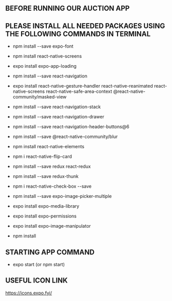 ## BEFORE RUNNING OUR AUCTION APP
## PLEASE INSTALL ALL NEEDED PACKAGES USING THE FOLLOWING COMMANDS IN TERMINAL

* npm install --save expo-font
* npm install react-native-screens
* expo install expo-app-loading
* npm install --save react-navigation
* expo install react-native-gesture-handler react-native-reanimated react-native-screens react-native-safe-area-context @react-native-community/masked-view
* npm install --save react-navigation-stack
* npm install --save react-navigation-drawer
* npm install --save react-navigation-header-buttons@6
* npm install --save @react-native-community/blur
* npm install react-native-elements
* npm i react-native-flip-card
* npm install --save redux react-redux 
* npm install --save redux-thunk
* npm i react-native-check-box --save
* npm install --save expo-image-picker-multiple
* expo install expo-media-library
* expo install expo-permissions
* expo install expo-image-manipulator

* npm install

## STARTING APP COMMAND

* expo start (or npm start)

## USEFUL ICON LINK
https://icons.expo.fyi/

